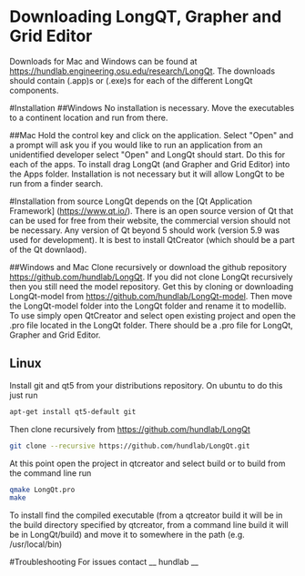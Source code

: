 # Downloading LongQT, Grapher and Grid Editor
Downloads for Mac and Windows can be found at https://hundlab.engineering.osu.edu/research/LongQt. The downloads should contain (.app)s or (.exe)s for each of the different LongQt components.

#Installation
##Windows
No installation is necessary. Move the executables to a continent location and run from there.

##Mac
Hold the control key and click on the application. Select "Open" and a prompt will ask you if you would like to run
an application from an unidentified developer select "Open" and LongQt should start. Do this for each of the apps.
To install drag LongQt (and Grapher and Grid Editor) into the Apps folder. Installation is not necessary but it will
allow LongQt to be run from a finder search.

#Installation from source
LongQt depends on the [Qt Application Framework] (https://www.qt.io/). There is an open source version of Qt that can
be used for free from their website, the commercial version should not be necessary. Any version of Qt beyond 5 should
work (version 5.9 was used for development). It is best to install QtCreator (which should be a part of the Qt downlaod).

##Windows and Mac
Clone recursively or download the github repository https://github.com/hundlab/LongQt. If you did not clone LongQt recursively then you still need the model repository. Get this by cloning or downloading LongQt-model from https://github.com/hundlab/LongQt-model. Then move the LongQt-model folder into the LongQt folder and rename it to modellib.
To use simply open QtCreator and select open existing project and open the .pro file located in the LongQt folder.
There should be a .pro file for LongQt, Grapher and Grid Editor.

## Linux
Install git and qt5 from your distributions repository.
On ubuntu to do this just run
```bash
apt-get install qt5-default git
```
Then clone recursively from https://github.com/hundlab/LongQt
```bash
git clone --recursive https://github.com/hundlab/LongQt.git
```
At this point open the project in qtcreator and select build or to build from the command line run
```bash
qmake LongQt.pro
make
```
To install find the compiled executable (from a qtcreator build it will be in the build directory specified by 
qtcreator, from a command line build it will be in LongQt/build) and move it to somewhere in the path 
(e.g. /usr/local/bin)

#Troubleshooting
For issues contact __ hundlab __

